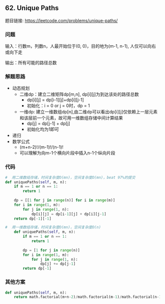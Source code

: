 ## 62. Unique Paths

题目链接: https://leetcode.com/problems/unique-paths/

### 问题
输入：行数m，列数n，人最开始位于(0, 0)，目的地为(m-1, n-1), 人仅可以向右或向下走

输出：所有可能的路径总数

### 解题思路
* 动态规划
    * 二维dp：建立二维矩阵dp[m,n], dp[i][j]为到达该处的路径总数
        * dp[i][j] = dp[i-1][j]+dp[i][j-1]
        * 初始化：i = 0 or j = 0时，dp = 1
    * 一维dp: 建立一维数组dp[n],由二维dp可以看出dp[i][j]仅依赖上一层元素和该层前一个元素，故可用一维数组存储中间计算结果
        * dp[j] = dp[j-1] + dp[j]
        * 初始化均为1即可
* 递归
* 数学公式
    * (m+n-2)!/(m-1)!/(n-1)!
    * 可以理解为向m-1个横向片段中插入n-1个纵向片段

### 代码

```Python
#  用二维数组存储，时间复杂度O(mn)，空间复杂度O(mn)，beat 97%的提交
def uniquePaths(self, m, n):
    if m == 1 or n == 1:
        return 1
    
    dp = [[1 for j in range(n)] for i in range(m)]
    for i in range(1, m):
        for j in range(1, n):
            dp[i][j] = dp[i-1][j] + dp[i][j-1]
    return dp[-1][-1]
```

```Python
#  用一维数组存储，时间复杂度O(mn)，空间复杂度O(n)
    def uniquePaths(self, m, n):
        if m == 1 or n == 1:
            return 1
            
        dp = [1 for j in range(n)]
        for i in range(1, m):
            for j in range(1, n):
                dp[j] += dp[j-1]
        return dp[-1]
```
### 其他方案
```Python
def uniquePaths(self, m, n):
    return math.factorial(m+n-2)/math.factorial(m-1)/math.factorial(n-1)
```
